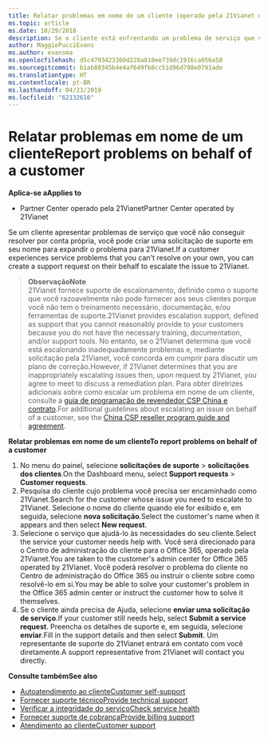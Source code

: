 ```yaml
---
title: Relatar problemas em nome de um cliente (operado pela 21Vianet do Partner Center)
ms.topic: article
ms.date: 10/29/2018
description: Se o cliente está enfrentando um problema de serviço que você não consegue resolver, e que atenda aos critérios estabelecidos pela 21Vianet, de arquivo uma solicitação de suporte para eles.
author: MaggiePucciEvans
ms.author: evansma
ms.openlocfilehash: d5c4703423360d228a810ee739dc1916ca056a58
ms.sourcegitcommit: b1ab80345b4e4af649fb8cc51d96d798e0791ade
ms.translationtype: HT
ms.contentlocale: pt-BR
ms.lasthandoff: 04/23/2019
ms.locfileid: "62132616"
---
```

# <a name="report-problems-on-behalf-of-a-customer"></a><span data-ttu-id="8ecba-103">Relatar problemas em nome de um cliente</span><span class="sxs-lookup"><span data-stu-id="8ecba-103">Report problems on behalf of a customer</span></span>

<span data-ttu-id="8ecba-104">**Aplica-se a**</span><span class="sxs-lookup"><span data-stu-id="8ecba-104">**Applies to**</span></span>

-   <span data-ttu-id="8ecba-105">Partner Center operado pela 21Vianet</span><span class="sxs-lookup"><span data-stu-id="8ecba-105">Partner Center operated by 21Vianet</span></span>


<span data-ttu-id="8ecba-106">Se um cliente apresentar problemas de serviço que você não conseguir resolver por conta própria, você pode criar uma solicitação de suporte em seu nome para expandir o problema para 21Vianet.</span><span class="sxs-lookup"><span data-stu-id="8ecba-106">If a customer experiences service problems that you can't resolve on your own, you can create a support request on their behalf to escalate the issue to 21Vianet.</span></span>

><span data-ttu-id="8ecba-107">**Observação**</span><span class="sxs-lookup"><span data-stu-id="8ecba-107">**Note**</span></span><br><span data-ttu-id="8ecba-108">21Vianet fornece suporte de escalonamento, definido como o suporte que você razoavelmente não pode fornecer aos seus clientes porque você não tem o treinamento necessário, documentação, e/ou ferramentas de suporte.</span><span class="sxs-lookup"><span data-stu-id="8ecba-108">21Vianet provides escalation support, defined as support that you cannot reasonably provide to your customers because you do not have the necessary training, documentation, and/or support tools.</span></span> <span data-ttu-id="8ecba-109">No entanto, se o 21Vianet determina que você está escalonando inadequadamente problemas e, mediante solicitação pela 21Vianet, você concorda em cumprir para discutir um plano de correção.</span><span class="sxs-lookup"><span data-stu-id="8ecba-109">However, if 21Vianet determines that you are inappropriately escalating issues then, upon request by 21Vianet, you agree to meet to discuss a remediation plan.</span></span> <span data-ttu-id="8ecba-110">Para obter diretrizes adicionais sobre como escalar um problema em nome de um cliente, consulte a [guia de programação de revendedor CSP China e contrato](csp-program-guide-and-agreements.md).</span><span class="sxs-lookup"><span data-stu-id="8ecba-110">For additional guidelines about escalating an issue on behalf of a customer, see the [China CSP reseller program guide and agreement](csp-program-guide-and-agreements.md).</span></span>


<span data-ttu-id="8ecba-111">**Relatar problemas em nome de um cliente**</span><span class="sxs-lookup"><span data-stu-id="8ecba-111">**To report problems on behalf of a customer**</span></span>

1. <span data-ttu-id="8ecba-112">No menu do painel, selecione **solicitações de suporte** &gt; **solicitações dos clientes**.</span><span class="sxs-lookup"><span data-stu-id="8ecba-112">On the Dashboard menu, select **Support requests** &gt; **Customer requests**.</span></span>
2. <span data-ttu-id="8ecba-113">Pesquisa do cliente cujo problema você precisa ser encaminhado como 21Vianet.</span><span class="sxs-lookup"><span data-stu-id="8ecba-113">Search for the customer whose issue you need to escalate to 21Vianet.</span></span> <span data-ttu-id="8ecba-114">Selecione o nome do cliente quando ele for exibido e, em seguida, selecione **nova solicitação**.</span><span class="sxs-lookup"><span data-stu-id="8ecba-114">Select the customer's name when it appears and then select **New request**.</span></span>
3. <span data-ttu-id="8ecba-115">Selecione o serviço que ajudá-lo às necessidades do seu cliente.</span><span class="sxs-lookup"><span data-stu-id="8ecba-115">Select the service your customer needs help with.</span></span> <span data-ttu-id="8ecba-116">Você será direcionado para o Centro de administração do cliente para o Office 365, operado pela 21Vianet.</span><span class="sxs-lookup"><span data-stu-id="8ecba-116">You are taken to the customer's admin center for Office 365 operated by 21Vianet.</span></span> <span data-ttu-id="8ecba-117">Você poderá resolver o problema do cliente no Centro de administração do Office 365 ou instruir o cliente sobre como resolvê-lo em si.</span><span class="sxs-lookup"><span data-stu-id="8ecba-117">You may be able to solve your customer's problem in the Office 365 admin center or instruct the customer how to solve it themselves.</span></span>
4. <span data-ttu-id="8ecba-118">Se o cliente ainda precisa de Ajuda, selecione **enviar uma solicitação de serviço**.</span><span class="sxs-lookup"><span data-stu-id="8ecba-118">If your customer still needs help, select **Submit a service request**.</span></span> <span data-ttu-id="8ecba-119">Preencha os detalhes de suporte e, em seguida, selecione **enviar**.</span><span class="sxs-lookup"><span data-stu-id="8ecba-119">Fill in the support details and then select **Submit**.</span></span> <span data-ttu-id="8ecba-120">Um representante de suporte do 21Vianet entrará em contato com você diretamente.</span><span class="sxs-lookup"><span data-stu-id="8ecba-120">A support representative from 21Vianet will contact you directly.</span></span>

<span data-ttu-id="8ecba-121">**Consulte também**</span><span class="sxs-lookup"><span data-stu-id="8ecba-121">**See also**</span></span>

-   [<span data-ttu-id="8ecba-122">Autoatendimento ao cliente</span><span class="sxs-lookup"><span data-stu-id="8ecba-122">Customer self-support</span></span>](customer-self-support.md)
-   [<span data-ttu-id="8ecba-123">Fornecer suporte técnico</span><span class="sxs-lookup"><span data-stu-id="8ecba-123">Provide technical support</span></span>](provide-technical-support.md)
-   [<span data-ttu-id="8ecba-124">Verificar a integridade do serviço</span><span class="sxs-lookup"><span data-stu-id="8ecba-124">Check service health</span></span>](check-service-health.md)
-   [<span data-ttu-id="8ecba-125">Fornecer suporte de cobrança</span><span class="sxs-lookup"><span data-stu-id="8ecba-125">Provide billing support</span></span>](provide-billing-support.md)
-   [<span data-ttu-id="8ecba-126">Atendimento ao cliente</span><span class="sxs-lookup"><span data-stu-id="8ecba-126">Customer support</span></span>](customer-support.md)